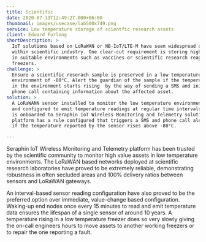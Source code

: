 ```yaml
---
title: Scientific
date: 2020-07-13T12:49:27.000+06:00
thumbnail: images/usecase/lab500x749.png
service: Low temperature storage of scientfic research assets
client: Edward Furlong
shortDescription: >
  IoT solutions based on LoRaWAN or NB-IoT/LTE-M have seen widespread adoption
  within scientific industry. One clear-cut requirement is storing high value assets
  in suitable environments such as vaccines or scientific research reagents in low temperature
  freezers.
challenge: >
  Ensure a scientific reserach sample is preserved in a low temperature 
  environment of -80°C. Alert the guardian of the sample if the temperature 
  in the environment starts rising  by the way of sending a SMS and initiating a 
  phone call containing information about the affected asset.
solution: >
  A LoRaWANN sensor installed to monitor the low temperature environment 
  and configured to emit temperature readings at regular time intervals. The sensor
  is onboarded to Seraphin IoT Wireless Monitoring and Telemetry solution and the
  platform has a rule configured that triggers a SMS and phone call alert
  if the temperature reported by the sensor rises above -80°C.

---
```

Seraphin IoT Wireless Monitoring and Telemetry platform has been trusted by the scientific community to
monitor high value assets in low temperature environments. The LoRaWAN based networks deployed at 
scientific research laboratories have proved to be extremely reliable, demonstrating robustness 
in often secluded areas and 100% delivery ratios between sensors and LoRaWAN gateways.

An interval-based sensor reading configuration have also proved to be the preferred 
option over immediate, value-change based configuration. Waking-up end nodes once every 15 minutes
to read and emit temperature data ensures the lifespan of a single sensor of around 10 years. 
A temperature rising in a low temperature freezer does so very slowly giving the on-call engineers 
hours to move assets to another working freezers or to repair the one reporting a fault.

